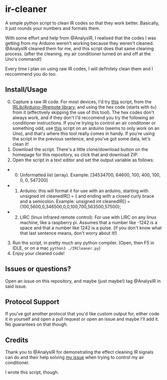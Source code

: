 # ir-cleaner
A simple python script to clean IR codes so that they work better. Basically, it just rounds your numbers and formats them.

With some effort and help from @AnalysIR, I realised that the codes I was getting from my Arduino weren't working because they weren't cleaned. @AnalysIR cleaned them for me, and this script does that same cleaning process. (after the cleaning, my air conditioner turned on and off at the Uno's command!)

Every time I plan on using raw IR codes, I will definitely clean them and I reccommend you do too.

## Install/Usage
0. Capture a raw IR code. For most devices, I'd try [this](https://github.com/z3t0/Arduino-IRremote/blob/master/examples/IRrecvDumpV2/IRrecvDumpV2.ino) script, from the [IRLib/Arduino-IRremote library](https://github.com/z3t0/Arduino-IRremote), and using the hex code (starts with `0x`) from it (effectively skipping the use of this tool). The hex codes don't always work, and if they don't I'd reccomend you try the following air conditioner instructions. If you're trying to control an air conditoner or something odd, use [this](https://www.analysir.com/blog/wp-content/uploads/2014/03/Arduino_Record_Long_AirConditioner_Infrared_Signals_10.txt) script on an arduino (seems to only work on an Uno), and that's where this tool really comes in handy. If you're using the script in the previous sentence, and you've got some data, let's clean it!
1. Download the script. There's a little clone/download button on the homepage for this repository, so click that and download ZIP.
2. Open the script in a text editor and set the output variable as follows:
  - 0) Unformatted list (array). Example: [34534700, 64600, 100, 400, 100, 0, 0, 547200]
  - 1) Arduino: this will format it for use with an arduino, starting with unsigned int cleanedIR[] = { and ending with a closed curly brace and a semicolon. Example: unsigned int cleanedIR[] = {100,5600,0,346500,0,0,100,700,563500,57500};
  - 2) LIRC (linux infrared remote control): For use with LIRC on any linux machine, like a raspberry pi. Assumes that a number like -1242 is a space and that a number like 1242 is a pulse. (if you don't know what that last sentence means, don't worry about it!)
3. Run the script, in pretty much any python compiler. (Open, then F5 in IDLE, or on a mac `python3 ./IRCleaner.py`)
4. Enjoy your cleaned code!

## Issues or questions?
Open an issue on this repository, and maybe (just maybe!) tag @AnalysIR in said issue.

## Protocol Support
If you've got another protocol that you'd like custom output for, either code it in yourself and open a pull request or open an issue and maybe I'll add it. No guarantees on that though.


## Credits

Thank you to @AnalysIR for demonstrating the effect cleaning IR signals can do and their help solving [my issue](https://github.com/z3t0/Arduino-IRremote/issues/579) when trying to control my air conditioner.

I wrote this script, though.